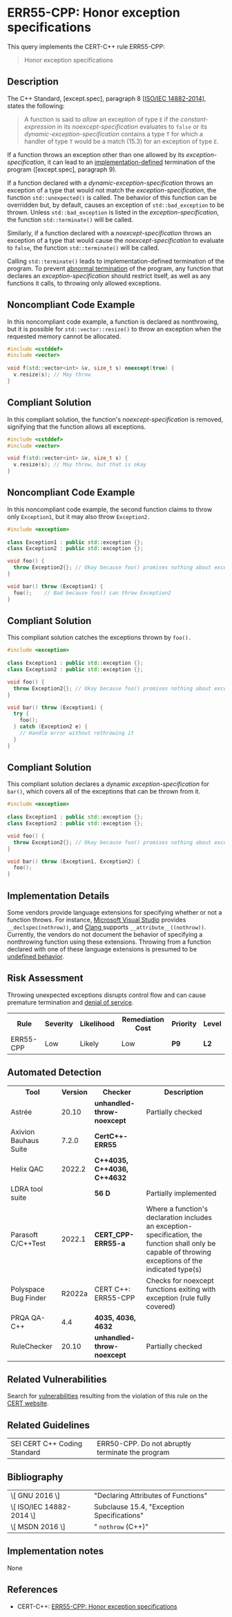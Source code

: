 # ERR55-CPP: Honor exception specifications

This query implements the CERT-C++ rule ERR55-CPP:

> Honor exception specifications


## Description

The C++ Standard, \[except.spec\], paragraph 8 \[[ISO/IEC 14882-2014](https://wiki.sei.cmu.edu/confluence/display/cplusplus/AA.+Bibliography#AA.Bibliography-ISO%2FIEC14882-2014)\], states the following:

> A function is said to *allow* an exception of type `E` if the *constant-expression* in its *noexcept-specification* evaluates to `false` or its *dynamic-exception-specification* contains a type `T` for which a handler of type `T` would be a match (15.3) for an exception of type `E`.


If a function throws an exception other than one allowed by its *exception-specification*, it can lead to an [implementation-defined](https://wiki.sei.cmu.edu/confluence/display/cplusplus/BB.+Definitions#BB.Definitions-implementation-definedbehavior) termination of the program (\[except.spec\], paragraph 9).

If a function declared with a *dynamic-exception-specification* throws an exception of a type that would not match the *exception-specification*, the function `std::unexpected()` is called. The behavior of this function can be overridden but, by default, causes an exception of `std::bad_exception` to be thrown. Unless `std::bad_exception` is listed in the *exception-specification*, the function `std::terminate()` will be called.

Similarly, if a function declared with a *noexcept-specification* throws an exception of a type that would cause the *noexcept-specification* to evaluate to `false`, the function `std::terminate()` will be called.

Calling `std::terminate()` leads to implementation-defined termination of the program. To prevent [abnormal termination](https://wiki.sei.cmu.edu/confluence/display/cplusplus/BB.+Definitions#BB.Definitions-abnormaltermination) of the program, any function that declares an *exception-specification* should restrict itself, as well as any functions it calls, to throwing only allowed exceptions.

## Noncompliant Code Example

In this noncompliant code example, a function is declared as nonthrowing, but it is possible for `std::vector::resize()` to throw an exception when the requested memory cannot be allocated.

```cpp
#include <cstddef>
#include <vector>
 
void f(std::vector<int> &v, size_t s) noexcept(true) {
  v.resize(s); // May throw 
}

```

## Compliant Solution

In this compliant solution, the function's *noexcept-specification* is removed, signifying that the function allows all exceptions.

```cpp
#include <cstddef>
#include <vector>

void f(std::vector<int> &v, size_t s) {
  v.resize(s); // May throw, but that is okay
}
```

## Noncompliant Code Example

In this noncompliant code example, the second function claims to throw only `Exception1`, but it may also throw `Exception2.`

```cpp
#include <exception>
 
class Exception1 : public std::exception {};
class Exception2 : public std::exception {};

void foo() {
  throw Exception2{}; // Okay because foo() promises nothing about exceptions
}

void bar() throw (Exception1) {
  foo();    // Bad because foo() can throw Exception2
}

```

## Compliant Solution

This compliant solution catches the exceptions thrown by `foo().`

```cpp
#include <exception>
 
class Exception1 : public std::exception {};
class Exception2 : public std::exception {};

void foo() {
  throw Exception2{}; // Okay because foo() promises nothing about exceptions
}

void bar() throw (Exception1) {
  try {
    foo();
  } catch (Exception2 e) {
    // Handle error without rethrowing it
  }
}

```

## Compliant Solution

This compliant solution declares a dynamic *exception-specification* for `bar()`, which covers all of the exceptions that can be thrown from it.

```cpp
#include <exception>
 
class Exception1 : public std::exception {};
class Exception2 : public std::exception {};

void foo() {
  throw Exception2{}; // Okay because foo() promises nothing about exceptions
}

void bar() throw (Exception1, Exception2) {
  foo();
}
```

## Implementation Details

Some vendors provide language extensions for specifying whether or not a function throws. For instance, [Microsoft Visual Studio](https://wiki.sei.cmu.edu/confluence/display/cplusplus/BB.+Definitions#BB.Definitions-msvc) provides `__declspec(nothrow))`, and [Clang ](https://wiki.sei.cmu.edu/confluence/display/cplusplus/BB.+Definitions#BB.Definitions-clang)supports `__attribute__((nothrow))`. Currently, the vendors do not document the behavior of specifying a nonthrowing function using these extensions. Throwing from a function declared with one of these language extensions is presumed to be [undefined behavior](https://wiki.sei.cmu.edu/confluence/display/cplusplus/BB.+Definitions#BB.Definitions-undefinedbehavior).

## Risk Assessment

Throwing unexpected exceptions disrupts control flow and can cause premature termination and [denial of service](https://wiki.sei.cmu.edu/confluence/display/cplusplus/BB.+Definitions#BB.Definitions-denial-of-service).

<table> <tbody> <tr> <th> Rule </th> <th> Severity </th> <th> Likelihood </th> <th> Remediation Cost </th> <th> Priority </th> <th> Level </th> </tr> <tr> <td> ERR55-CPP </td> <td> Low </td> <td> Likely </td> <td> Low </td> <td> <strong>P9</strong> </td> <td> <strong>L2</strong> </td> </tr> </tbody> </table>


## Automated Detection

<table> <tbody> <tr> <th> Tool </th> <th> Version </th> <th> Checker </th> <th> Description </th> </tr> <tr> <td> <a> Astrée </a> </td> <td> 20.10 </td> <td> <strong>unhandled-throw-noexcept</strong> </td> <td> Partially checked </td> </tr> <tr> <td> <a> Axivion Bauhaus Suite </a> </td> <td> 7.2.0 </td> <td> <strong>CertC++-ERR55</strong> </td> <td> </td> </tr> <tr> <td> <a> Helix QAC </a> </td> <td> 2022.2 </td> <td> <strong>C++4035, C++4036, C++4632</strong> </td> <td> </td> </tr> <tr> <td> <a> LDRA tool suite </a> </td> <td> </td> <td> <strong>56 D</strong> </td> <td> Partially implemented </td> </tr> <tr> <td> <a> Parasoft C/C++Test </a> </td> <td> 2022.1 </td> <td> <strong>CERT_CPP-ERR55-a</strong> </td> <td> Where a function's declaration includes an exception-specification, the function shall only be capable of throwing exceptions of the indicated type(s) </td> </tr> <tr> <td> <a> Polyspace Bug Finder </a> </td> <td> R2022a </td> <td> <a> CERT C++: ERR55-CPP </a> </td> <td> Checks for noexcept functions exiting with exception (rule fully covered) </td> </tr> <tr> <td> <a> PRQA QA-C++ </a> </td> <td> 4.4 </td> <td> <strong>4035, 4036, 4632</strong> </td> <td> </td> </tr> <tr> <td> <a> RuleChecker </a> </td> <td> 20.10 </td> <td> <strong>unhandled-throw-noexcept</strong> </td> <td> Partially checked </td> </tr> </tbody> </table>


## Related Vulnerabilities

Search for [vulnerabilities](https://wiki.sei.cmu.edu/confluence/display/cplusplus/BB.+Definitions#BB.Definitions-vulner) resulting from the violation of this rule on the [CERT website](https://www.kb.cert.org/vulnotes/bymetric?searchview&query=FIELD+KEYWORDS+contains+ERR37-CPP).

## Related Guidelines

<table> <tbody> <tr> <td> <a> SEI CERT C++ Coding Standard </a> </td> <td> <a> ERR50-CPP. Do not abruptly terminate the program </a> </td> </tr> </tbody> </table>


## Bibliography

<table> <tbody> <tr> <td> \[ <a> GNU 2016 </a> \] </td> <td> "Declaring Attributes of Functions" </td> </tr> <tr> <td> \[ <a> ISO/IEC 14882-2014 </a> \] </td> <td> Subclause 15.4, "Exception Specifications" </td> </tr> <tr> <td> \[ <a> MSDN 2016 </a> \] </td> <td> " <code>nothrow</code> (C++)" </td> </tr> </tbody> </table>


## Implementation notes

None

## References

* CERT-C++: [ERR55-CPP: Honor exception specifications](https://wiki.sei.cmu.edu/confluence/pages/viewpage.action?pageId=88046682)
